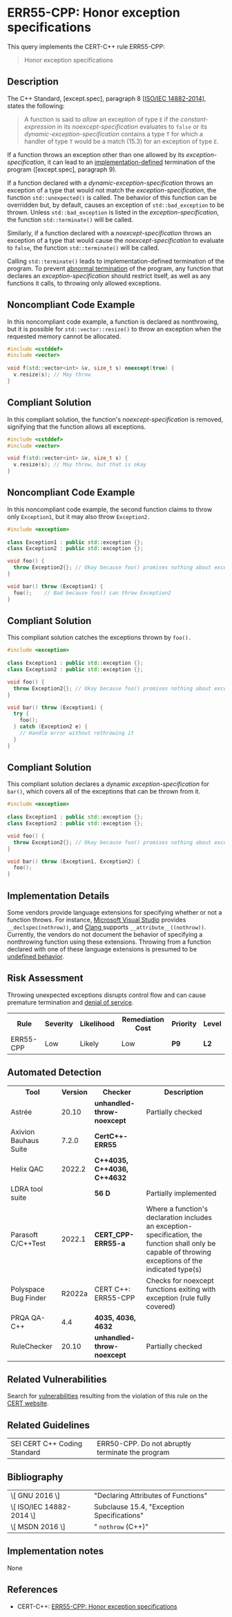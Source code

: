 # ERR55-CPP: Honor exception specifications

This query implements the CERT-C++ rule ERR55-CPP:

> Honor exception specifications


## Description

The C++ Standard, \[except.spec\], paragraph 8 \[[ISO/IEC 14882-2014](https://wiki.sei.cmu.edu/confluence/display/cplusplus/AA.+Bibliography#AA.Bibliography-ISO%2FIEC14882-2014)\], states the following:

> A function is said to *allow* an exception of type `E` if the *constant-expression* in its *noexcept-specification* evaluates to `false` or its *dynamic-exception-specification* contains a type `T` for which a handler of type `T` would be a match (15.3) for an exception of type `E`.


If a function throws an exception other than one allowed by its *exception-specification*, it can lead to an [implementation-defined](https://wiki.sei.cmu.edu/confluence/display/cplusplus/BB.+Definitions#BB.Definitions-implementation-definedbehavior) termination of the program (\[except.spec\], paragraph 9).

If a function declared with a *dynamic-exception-specification* throws an exception of a type that would not match the *exception-specification*, the function `std::unexpected()` is called. The behavior of this function can be overridden but, by default, causes an exception of `std::bad_exception` to be thrown. Unless `std::bad_exception` is listed in the *exception-specification*, the function `std::terminate()` will be called.

Similarly, if a function declared with a *noexcept-specification* throws an exception of a type that would cause the *noexcept-specification* to evaluate to `false`, the function `std::terminate()` will be called.

Calling `std::terminate()` leads to implementation-defined termination of the program. To prevent [abnormal termination](https://wiki.sei.cmu.edu/confluence/display/cplusplus/BB.+Definitions#BB.Definitions-abnormaltermination) of the program, any function that declares an *exception-specification* should restrict itself, as well as any functions it calls, to throwing only allowed exceptions.

## Noncompliant Code Example

In this noncompliant code example, a function is declared as nonthrowing, but it is possible for `std::vector::resize()` to throw an exception when the requested memory cannot be allocated.

```cpp
#include <cstddef>
#include <vector>
 
void f(std::vector<int> &v, size_t s) noexcept(true) {
  v.resize(s); // May throw 
}

```

## Compliant Solution

In this compliant solution, the function's *noexcept-specification* is removed, signifying that the function allows all exceptions.

```cpp
#include <cstddef>
#include <vector>

void f(std::vector<int> &v, size_t s) {
  v.resize(s); // May throw, but that is okay
}
```

## Noncompliant Code Example

In this noncompliant code example, the second function claims to throw only `Exception1`, but it may also throw `Exception2.`

```cpp
#include <exception>
 
class Exception1 : public std::exception {};
class Exception2 : public std::exception {};

void foo() {
  throw Exception2{}; // Okay because foo() promises nothing about exceptions
}

void bar() throw (Exception1) {
  foo();    // Bad because foo() can throw Exception2
}

```

## Compliant Solution

This compliant solution catches the exceptions thrown by `foo().`

```cpp
#include <exception>
 
class Exception1 : public std::exception {};
class Exception2 : public std::exception {};

void foo() {
  throw Exception2{}; // Okay because foo() promises nothing about exceptions
}

void bar() throw (Exception1) {
  try {
    foo();
  } catch (Exception2 e) {
    // Handle error without rethrowing it
  }
}

```

## Compliant Solution

This compliant solution declares a dynamic *exception-specification* for `bar()`, which covers all of the exceptions that can be thrown from it.

```cpp
#include <exception>
 
class Exception1 : public std::exception {};
class Exception2 : public std::exception {};

void foo() {
  throw Exception2{}; // Okay because foo() promises nothing about exceptions
}

void bar() throw (Exception1, Exception2) {
  foo();
}
```

## Implementation Details

Some vendors provide language extensions for specifying whether or not a function throws. For instance, [Microsoft Visual Studio](https://wiki.sei.cmu.edu/confluence/display/cplusplus/BB.+Definitions#BB.Definitions-msvc) provides `__declspec(nothrow))`, and [Clang ](https://wiki.sei.cmu.edu/confluence/display/cplusplus/BB.+Definitions#BB.Definitions-clang)supports `__attribute__((nothrow))`. Currently, the vendors do not document the behavior of specifying a nonthrowing function using these extensions. Throwing from a function declared with one of these language extensions is presumed to be [undefined behavior](https://wiki.sei.cmu.edu/confluence/display/cplusplus/BB.+Definitions#BB.Definitions-undefinedbehavior).

## Risk Assessment

Throwing unexpected exceptions disrupts control flow and can cause premature termination and [denial of service](https://wiki.sei.cmu.edu/confluence/display/cplusplus/BB.+Definitions#BB.Definitions-denial-of-service).

<table> <tbody> <tr> <th> Rule </th> <th> Severity </th> <th> Likelihood </th> <th> Remediation Cost </th> <th> Priority </th> <th> Level </th> </tr> <tr> <td> ERR55-CPP </td> <td> Low </td> <td> Likely </td> <td> Low </td> <td> <strong>P9</strong> </td> <td> <strong>L2</strong> </td> </tr> </tbody> </table>


## Automated Detection

<table> <tbody> <tr> <th> Tool </th> <th> Version </th> <th> Checker </th> <th> Description </th> </tr> <tr> <td> <a> Astrée </a> </td> <td> 20.10 </td> <td> <strong>unhandled-throw-noexcept</strong> </td> <td> Partially checked </td> </tr> <tr> <td> <a> Axivion Bauhaus Suite </a> </td> <td> 7.2.0 </td> <td> <strong>CertC++-ERR55</strong> </td> <td> </td> </tr> <tr> <td> <a> Helix QAC </a> </td> <td> 2022.2 </td> <td> <strong>C++4035, C++4036, C++4632</strong> </td> <td> </td> </tr> <tr> <td> <a> LDRA tool suite </a> </td> <td> </td> <td> <strong>56 D</strong> </td> <td> Partially implemented </td> </tr> <tr> <td> <a> Parasoft C/C++Test </a> </td> <td> 2022.1 </td> <td> <strong>CERT_CPP-ERR55-a</strong> </td> <td> Where a function's declaration includes an exception-specification, the function shall only be capable of throwing exceptions of the indicated type(s) </td> </tr> <tr> <td> <a> Polyspace Bug Finder </a> </td> <td> R2022a </td> <td> <a> CERT C++: ERR55-CPP </a> </td> <td> Checks for noexcept functions exiting with exception (rule fully covered) </td> </tr> <tr> <td> <a> PRQA QA-C++ </a> </td> <td> 4.4 </td> <td> <strong>4035, 4036, 4632</strong> </td> <td> </td> </tr> <tr> <td> <a> RuleChecker </a> </td> <td> 20.10 </td> <td> <strong>unhandled-throw-noexcept</strong> </td> <td> Partially checked </td> </tr> </tbody> </table>


## Related Vulnerabilities

Search for [vulnerabilities](https://wiki.sei.cmu.edu/confluence/display/cplusplus/BB.+Definitions#BB.Definitions-vulner) resulting from the violation of this rule on the [CERT website](https://www.kb.cert.org/vulnotes/bymetric?searchview&query=FIELD+KEYWORDS+contains+ERR37-CPP).

## Related Guidelines

<table> <tbody> <tr> <td> <a> SEI CERT C++ Coding Standard </a> </td> <td> <a> ERR50-CPP. Do not abruptly terminate the program </a> </td> </tr> </tbody> </table>


## Bibliography

<table> <tbody> <tr> <td> \[ <a> GNU 2016 </a> \] </td> <td> "Declaring Attributes of Functions" </td> </tr> <tr> <td> \[ <a> ISO/IEC 14882-2014 </a> \] </td> <td> Subclause 15.4, "Exception Specifications" </td> </tr> <tr> <td> \[ <a> MSDN 2016 </a> \] </td> <td> " <code>nothrow</code> (C++)" </td> </tr> </tbody> </table>


## Implementation notes

None

## References

* CERT-C++: [ERR55-CPP: Honor exception specifications](https://wiki.sei.cmu.edu/confluence/pages/viewpage.action?pageId=88046682)
